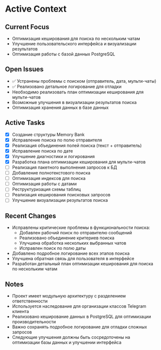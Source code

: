 # Active Context

## Current Focus
- Оптимизация кеширования для поиска по нескольким чатам
- Улучшение пользовательского интерфейса и визуализации результатов
- Оптимизация работы с базой данных PostgreSQL

## Open Issues
- ✅ Устранены проблемы с поиском (отправитель, дата, мульти-чаты)
- ✅ Реализовано детальное логирование для отладки
- Необходимо реализовать план оптимизации кеширования для мульти-чатов
- Возможные улучшения в визуализации результатов поиска
- Оптимизация хранения данных в базе данных

## Active Tasks
- [x] Создание структуры Memory Bank
- [x] Исправление поиска по полю отправителя
- [x] Реализация объединения полей поиска (текст + отправитель)
- [x] Исправление поиска по дате
- [x] Улучшение диагностики и логирования
- [x] Разработка плана оптимизации кеширования для мульти-чатов
- [ ] Реализация пакетного выполнения запросов к БД
- [ ] Добавление полнотекстового поиска
- [ ] Оптимизация индексов для поиска
- [ ] Оптимизация работы с датами
- [ ] Реструктуризация схемы таблиц
- [ ] Реализация кеширования поисковых запросов
- [ ] Улучшение визуализации результатов поиска

## Recent Changes
- Исправлены критические проблемы в функциональности поиска:
  - Добавлен рабочий поиск по отправителю сообщений
  - Реализовано объединение критериев поиска
  - Улучшена обработка нескольких выбранных чатов
  - Исправлен поиск по полю даты
- Добавлено подробное логирование всех этапов поиска
- Улучшена обратная связь для пользователя в интерфейсе
- Разработан детальный план оптимизации кеширования для поиска по нескольким чатам

## Notes
- Проект имеет модульную архитектуру с разделением ответственности
- Используется наследование для организации классов Telegram клиента
- Реализовано кеширование данных в PostgreSQL для оптимизации производительности
- Важно сохранять подробное логирование для отладки сложных запросов
- Следующие улучшения должны быть сосредоточены на оптимизации базы данных и улучшении интерфейса